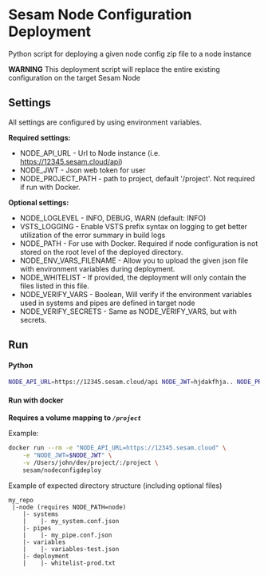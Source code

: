 # Sesam Node Configuration Deployment

Python script for deploying a given node config zip file to a node instance

**WARNING** This deployment script will replace the entire existing configuration on the target Sesam Node

## Settings
All settings are configured by using environment variables.

**Required settings:**
* NODE_API_URL - Url to Node instance (i.e. https://12345.sesam.cloud/api)
* NODE_JWT - Json web token for user
* NODE_PROJECT_PATH - path to project, default '/project'. Not required if run with Docker.


**Optional settings:**
* NODE_LOGLEVEL - INFO, DEBUG, WARN (default: INFO)
* VSTS_LOGGING - Enable VSTS prefix syntax on logging to get better utilization of the error summary in build logs
* NODE_PATH - For use with Docker. Required if node configuration is not stored on the root level of the deployed directory. 
* NODE_ENV_VARS_FILENAME - Allow you to upload the given json file with environment variables during deployment. 
* NODE_WHITELIST - If provided, the deployment will only contain the files listed in this file.
* NODE_VERIFY_VARS - Boolean, Will verify if the environment variables used in systems and pipes are defined in target node
* NODE_VERIFY_SECRETS - Same as NODE_VERIFY_VARS, but with secrets.


## Run

#### Python
```bash
NODE_API_URL=https://12345.sesam.cloud/api NODE_JWT=hjdakfhja.. NODE_PROJECT_PATH=/Users/john/dev/project python3 deploy.py
```

#### Run with docker

**Requires a volume mapping to *`/project`***

Example:
```bash
docker run --rm -e "NODE_API_URL=https://12345.sesam.cloud" \
    -e "NODE_JWT=$NODE_JWT" \
    -v /Users/john/dev/project/:/project \
    sesam/nodeconfigdeploy
```


Example of expected directory structure (including optional files)
```
my_repo
 |-node (requires NODE_PATH=node)
    |- systems
    |    |- my_system.conf.json 
    |- pipes
    |    |- my_pipe.conf.json
    |- variables
    |    |- variables-test.json
    |- deployment
    |    |- whitelist-prod.txt
```